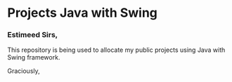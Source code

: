 # Projects Java with Swing

### Estimeed Sirs,

This repository is being used to allocate my public projects using Java with Swing framework.

Graciously,
